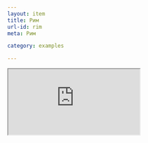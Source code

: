 ```yaml
---
layout: item
title: Рим
url-id: rim
meta: Рим

category: examples

---
```


<div class="embed-responsive embed-responsive-16by9">
  <iframe class="embed-responsive-item" src="https://www.youtube.com/embed/1IG5-3Q_NCc"></iframe>
</div>

